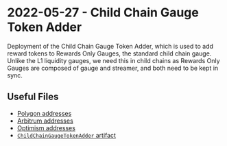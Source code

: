 # 2022-05-27 - Child Chain Gauge Token Adder

Deployment of the Child Chain Gauge Token Adder, which is used to add reward tokens to Rewards Only Gauges, the standard child chain gauge. Unlike the L1 liquidity gauges, we need this in child chains as Rewards Only Gauges are composed of gauge and streamer, and both need to be kept in sync.

## Useful Files

- [Polygon addresses](./output/polygon.json)
- [Arbitrum addresses](./output/arbitrum.json)
- [Optimism addresses](./output/optimism.json)
- [`ChildChainGaugeTokenAdder` artifact](./artifact/ChildChainGaugeTokenAdder.json)
